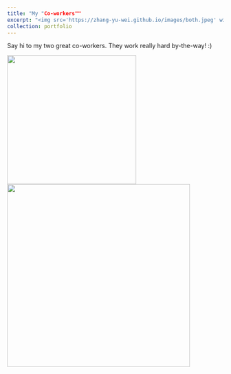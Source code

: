 ```yaml
---
title: "My "Co-workers""
excerpt: "<img src='https://zhang-yu-wei.github.io/images/both.jpeg' width='300'>"
collection: portfolio
---
```


Say hi to my two great co-workers. They work really hard by-the-way! :)

<img src="https://zhang-yu-wei.github.io/images/danjiao.jpeg" width="300"/> <img src="https://zhang-yu-wei.github.io/images/meimei.jpeg" width="425"/> 
